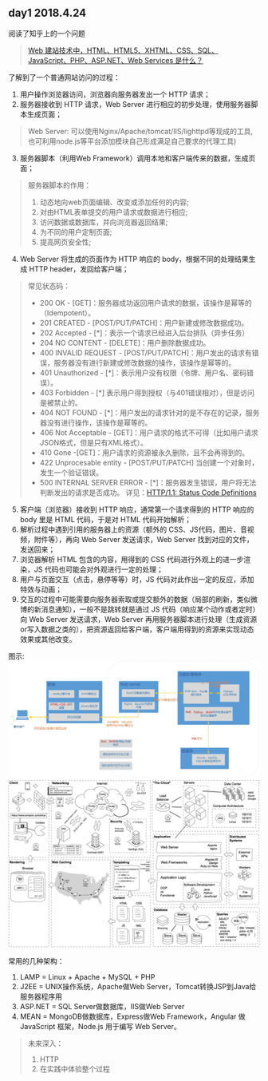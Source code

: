 ## day1 2018.4.24

阅读了知乎上的一个问题
> [Web 建站技术中，HTML、HTML5、XHTML、CSS、SQL、JavaScript、PHP、ASP.NET、Web Services 是什么？](https://www.zhihu.com/question/22689579)

了解到了一个普通网站访问的过程：

1. 用户操作浏览器访问，浏览器向服务器发出一个 HTTP 请求；
2. 服务器接收到 HTTP 请求，Web Server 进行相应的初步处理，使用服务器脚本生成页面；
> Web Server: 可以使用Nginx/Apache/tomcat/IIS/lighttpd等现成的工具,也可利用node.js等平台添加模块自己形成满足自己要求的代理工具)

3. 服务器脚本（利用Web Framework）调用本地和客户端传来的数据，生成页面；
> 服务器脚本的作用：
> 1. 动态地向web页面编辑、改变或添加任何的内容;
> 2. 对由HTML表单提交的用户请求或数据进行相应;
> 3. 访问数据或数据库，并向浏览器返回结果;
> 4. 为不同的用户定制页面;
> 5. 提高网页安全性;

4. Web Server 将生成的页面作为 HTTP 响应的 body，根据不同的处理结果生成 HTTP header，发回给客户端；
> 常见状态码：
> * 200 OK - [GET]：服务器成功返回用户请求的数据，该操作是幂等的（Idempotent）。
> * 201 CREATED - [POST/PUT/PATCH]：用户新建或修改数据成功。
> * 202 Accepted - [*]：表示一个请求已经进入后台排队（异步任务）
> * 204 NO CONTENT - [DELETE]：用户删除数据成功。
> * 400 INVALID REQUEST - [POST/PUT/PATCH]：用户发出的请求有错误，服务器没有进行新建或修改数据的操作，该操作是幂等的。
> * 401 Unauthorized - [*]：表示用户没有权限（令牌、用户名、密码错误）。
> * 403 Forbidden - [*] 表示用户得到授权（与401错误相对），但是访问是被禁止的。
> * 404 NOT FOUND - [*]：用户发出的请求针对的是不存在的记录，服务器没有进行操作，该操作是幂等的。
> * 406 Not Acceptable - [GET]：用户请求的格式不可得（比如用户请求JSON格式，但是只有XML格式）。
> * 410 Gone -[GET]：用户请求的资源被永久删除，且不会再得到的。
> * 422 Unprocesable entity - [POST/PUT/PATCH] 当创建一个对象时，发生一个验证错误。
> * 500 INTERNAL SERVER ERROR - [*]：服务器发生错误，用户将无法判断发出的请求是否成功。
> 详见：[HTTP/1.1: Status Code Definitions](https://www.w3.org/Protocols/rfc2616/rfc2616-sec10.html)

5. 客户端（浏览器）接收到 HTTP 响应，通常第一个请求得到的 HTTP 响应的 body 里是 HTML 代码，于是对 HTML 代码开始解析；
6. 解析过程中遇到引用的服务器上的资源（额外的 CSS、JS代码，图片、音视频，附件等），再向 Web Server 发送请求，Web Server 找到对应的文件，发送回来；
7. 浏览器解析 HTML 包含的内容，用得到的 CSS 代码进行外观上的进一步渲染，JS 代码也可能会对外观进行一定的处理；
8. 用户与页面交互（点击，悬停等等）时，JS 代码对此作出一定的反应，添加特效与动画；
9. 交互的过程中可能需要向服务器索取或提交额外的数据（局部的刷新，类似微博的新消息通知），一般不是跳转就是通过 JS 代码（响应某个动作或者定时）向 Web Server 发送请求，Web Server 再用服务器脚本进行处理（生成资源or写入数据之类的），把资源返回给客户端，客户端用得到的资源来实现动态效果或其他改变。

图示:
![](img/1.jpg)
![](img/2.jpg)

常用的几种架构：

1. LAMP = Linux + Apache + MySQL + PHP
2. J2EE = UNIX操作系统，Apache做Web Server，Tomcat转换JSP到Java给服务器程序用
3. ASP.NET = SQL Server做数据库，IIS做Web Server
4. MEAN = MongoDB做数据库，Express做Web Framework，Angular 做JavaScript 框架，Node.js 用于编写 Web Server。

> 未来深入：
> 1. HTTP
> 2. 在实践中体验整个过程